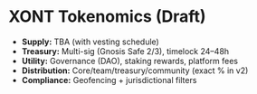 # XONT Tokenomics (Draft)

- **Supply:** TBA (with vesting schedule)
- **Treasury:** Multi-sig (Gnosis Safe 2/3), timelock 24–48h
- **Utility:** Governance (DAO), staking rewards, platform fees
- **Distribution:** Core/team/treasury/community (exact % in v2)
- **Compliance:** Geofencing + jurisdictional filters
